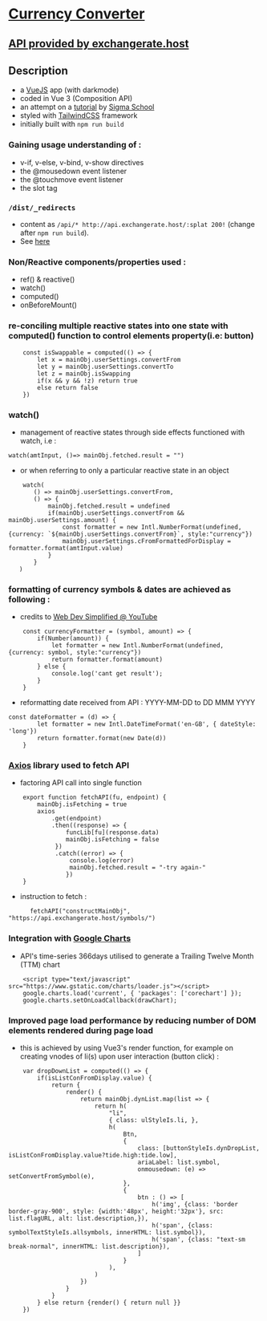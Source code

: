# [Currency Converter](https://fidly-currex.netlify.app/) 
## [API provided by exchangerate.host](https://exchangerate.host/#/)

## Description
 - a [VueJS](https://vuejs.org/guide/introduction.html) app (with darkmode)
 - coded in Vue 3 (Composition API)
 - an attempt on a [tutorial](https://github.com/joinsigma/frontend/tree/master/module_4/capstone) by [Sigma School](https://sigmaschool.co/)
 - styled with [TailwindCSS](https://tailwindcss.com/) framework
 - initially built with `npm run build` 
 
 ### Gaining usage understanding of :
 - v-if, v-else, v-bind, v-show directives
 - the @mousedown event listener
 - the @touchmove event listener
 - the slot tag
 
### `/dist/_redirects`
- content as `/api/* http://api.exchangerate.host/:splat 200!` (change after `npm run build`).
- See [here](https://abinjohn.in/mixed-content-netlify)

 ### Non/Reactive components/properties used :
 - ref() & reactive()
 - watch()
 - computed()
 - onBeforeMount()
 
### re-conciling multiple reactive states into one state with computed() function to control elements property(i.e: button)
```
    const isSwappable = computed(() => {
        let x = mainObj.userSettings.convertFrom
        let y = mainObj.userSettings.convertTo
        let z = mainObj.isSwapping
        if(x && y && !z) return true
        else return false
    })
```

### watch()
- management of reactive states through side effects functioned with watch, i.e :
 ```
 watch(amtInput, ()=> mainObj.fetched.result = "")
 ```
- or when referring to only a particular reactive state in an object
 ```
     watch(
        () => mainObj.userSettings.convertFrom,
        () => {
            mainObj.fetched.result = undefined
            if(mainObj.userSettings.convertFrom && mainObj.userSettings.amount) {
                const formatter = new Intl.NumberFormat(undefined, {currency: `${mainObj.userSettings.convertFrom}`, style:"currency"})
                mainObj.userSettings.cFromFormattedForDisplay = formatter.format(amtInput.value)
            }
        }
    )
```

### formatting of currency symbols & dates are achieved as following :
- credits to [Web Dev Simplified @ YouTube](https://www.youtube.com/watch?v=4oGWpTAY_hc)
```
    const currencyFormatter = (symbol, amount) => {
        if(Number(amount)) {
            let formatter = new Intl.NumberFormat(undefined, {currency: symbol, style:"currency"})
            return formatter.format(amount)
        } else {
            console.log('cant get result');
        }
    }
```
- reformatting date received from API : YYYY-MM-DD to DD MMM YYYY
```    
const dateFormatter = (d) => {
        let formatter = new Intl.DateTimeFormat('en-GB', { dateStyle: 'long'})
        return formatter.format(new Date(d))
    }
```

### [Axios](https://www.npmjs.com/package/axios) library used to fetch API
- factoring API call into single function
```
    export function fetchAPI(fu, endpoint) {
        mainObj.isFetching = true
        axios
            .get(endpoint)
            .then((response) => {
                funcLib[fu](response.data)
                mainObj.isFetching = false
             }) 
             .catch((error) => {
                 console.log(error) 
                 mainObj.fetched.result = "-try again-"
                })
    }
```
- instruction to fetch :
```
      fetchAPI("constructMainObj", "https://api.exchangerate.host/symbols/")

```
### Integration with [Google Charts](https://developers.google.com/chart)
- API's time-series 366days utilised to generate a Trailing Twelve Month (TTM) chart
```
    <script type="text/javascript" src="https://www.gstatic.com/charts/loader.js"></script>
    google.charts.load('current', { 'packages': ['corechart'] });
    google.charts.setOnLoadCallback(drawChart);
```
### Improved page load performance by reducing number of DOM elements rendered during page load
- this is achieved by using Vue3's render function, for example on creating vnodes of li(s) upon user interaction (button click) :
```
    var dropDownList = computed(() => {
        if(isListConFromDisplay.value) {
            return {
                render() {
                    return mainObj.dynList.map(list => {
                        return h(
                            "li",
                            { class: ulStyleIs.li, },
                            h(
                                Btn,
                                {
                                    class: [buttonStyleIs.dynDropList, isListConFromDisplay.value?tide.high:tide.low],
                                    ariaLabel: list.symbol,
                                    onmousedown: (e) => setConvertFromSymbol(e),
                                },
                                {
                                    btn : () => [
                                        h('img', {class: 'border border-gray-900', style: {width:'48px', height:'32px'}, src: list.flagURL, alt: list.description,}),
                                        h('span', {class: symbolTextStyleIs.allsymbols, innerHTML: list.symbol}),
                                        h('span', {class: "text-sm break-normal", innerHTML: list.description}),
                                    ]                                    
                                }
                            ),
                        )    
                    })
                }
            }
        } else return {render() { return null }}
    })

```